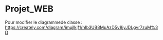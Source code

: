 # Projet_WEB

Pour modifier le diagrammede classe : https://creately.com/diagram/imujlkjf1/hIb3UB8MuAzD5v8jvJDLgvr7zuM%3D

